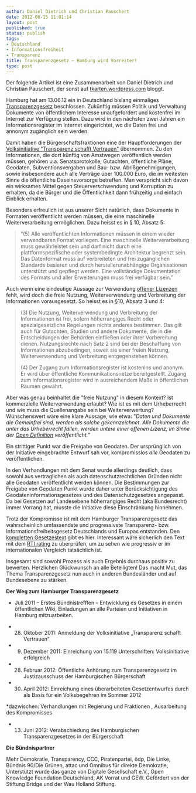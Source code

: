 ```yaml
---
author: Daniel Dietrich und Christian Pauschert
date: 2012-06-15 11:01:14
layout: post
published: true
status: publish
tags:
- Deutschland
- Informationsfreiheit
- Transparenz
title: Transparenzgesetz – Hamburg wird Vorreiter!
type: post
---
```


Der folgende Artikel ist eine Zusammenarbeit von Daniel Dietrich und Christian Pauschert, der sonst auf [tkarten.wordpress.com](http://tkarten.wordpress.com/) bloggt.

Hamburg hat am 13.06.12 ein in Deutschland bislang einmaliges [Transparenzgesetz](http://www.transparenzgesetz.de/) beschlossen. Zukünftig müssen Politik und Verwaltung Dokumente von öffentlichem Interesse unaufgefordert und kostenfrei im Internet zur Verfügung stellen. Dazu wird in den nächsten zwei Jahren ein Informationsregister im Internet eingerichtet, wo die Daten frei und annonym zugänglich sein werden.

Damit haben die Bürgerschaftsfraktionen eine der Hauptforderungen der [Volksinitiative "Transparenz schafft Vertrauen"](http://www.transparenzgesetz.de/ueberuns/) übernommen. Zu den Informationen, die dort künftig von Amstwegen veröffentlich werden müssen, gehören u.a. Senatsprotokolle, Gutachten, öffentliche Pläne, Geodaten, Subventionsvergaben und Bau- bzw. Abrißgenehmigungen, sowie insbesondere auch alle Verträge über 100.000 Euro, die im weitesten Sinne die öffentliche Daseinsvorsorge betreffen. Man verspricht sich davon ein wirksames Mittel gegen Steuerverschwendung und Korruption zu erhalten, da die Bürger und die Öffentlichkeit dann frühzeitig und einfach Einblick erhalten.

Besonders erfreulich ist aus unserer Sicht natürlich, dass Dokumente in Formaten veröffentlicht werden müssen, die eine maschinelle Weiterverarbeitung ermöglichen. Dazu heisst es in § 10, Absatz 5:

> “(5) Alle veröffentlichten Informationen müssen in einem wieder verwendbaren Format vorliegen. Eine maschinelle Weiterverarbeitung muss gewährleistet sein und darf nicht durch eine plattformspezifische oder systembedingte Architektur begrenzt sein. Das Datenformat muss auf verbreiteten und frei zugänglichen Standards basieren und durch herstellerunabhängige Organisationen unterstützt und gepflegt werden. Eine vollständige Dokumentation des Formats und aller Erweiterungen muss frei verfügbar sein.”

Auch wenn eine eindeutige Aussage zur Verwendung [offener Lizenzen](http://opendefinition.org/licenses/) fehlt, wird doch die freie Nutzung, Weiterverwendung und Verbreitung der Informationen vorausgesetzt. So heisst es in §10, Absatz 3 und 4:

> (3) Die Nutzung, Weiterverwendung und Verbreitung der Informationen ist frei, sofern höherrangiges Recht oder spezialgesetzliche Regelungen nichts anderes bestimmen. Das gilt auch für Gutachten, Studien und andere Dokumente, die in die Entscheidungen der Behörden einfließen oder ihrer Vorbereitung dienen. Nutzungsrechte nach Satz 2 sind bei der Beschaffung von Informationen abzubedingen, soweit sie einer freien Nutzung, Weiterverwendung und Verbreitung entgegenstehen können.
> 
> (4) Der Zugang zum Informationsregister ist kostenlos und anonym. Er wird über öffentliche Kommunikationsnetze bereitgestellt. Zugang zum Informationsregister wird in ausreichendem Maße in öffentlichen Räumen gewährt.

Aber was genau beinhaltet die "freie Nutzung" in diesem Kontext? Ist kommerzielle Weiterverwendung erlaubt? Wie ist es mit dem Urheberrecht und wie muss die Quellenangabe sein bei Weiterverwertung? Wünschenswert wäre eine klare Aussage, wie etwa: "_Daten und Dokumente die Gemeinfrei sind, werden als solche gekennzeichnet. Alle Dokumente die unter das Urheberrecht fallen, werden untere einer offenen Lizenz, im Sinne der [Open Definition](http://opendefinition.org/okd/deutsch/) veröffentlicht._"

Ein strittiger Punkt war die Freigabe von Geodaten. Der ursprünglich von der Initiative eingebrachte Entwurf sah vor, kompromisslos _alle_ Geodaten zu veröffentlichen.

In den Verhandlungen mit dem Senat wurde allerdings deutlich, dass sowohl aus vertraglichen als auch datenschutzrechtlichen Gründen nicht alle Geodaten veröffentlicht werden können. Die Bestimmungen zur Freigabe von Geodaten Punkt wurde daher unter Berücksichtigung des Geodateninformationsgesetzes und des Datenschutzgesetzes angepasst. Da bei Gesetzen auf Landesebene höherrangiges Recht (aka Bundesrecht) immer Vorrang hat, musste die Initiative diese Einschränkung hinnehmen.

Trotz der Kompromisse ist mit dem Hamburger Transparenzgesetz das wahrscheinlich umfassendste und progressivste Transparenz- bzw. Informationsfreiheitsgesetz Deutschlands und Europas entstanden. Den [kompletten Gesetzestext](http://www.transparenzgesetz.de/fileadmin/user_upload/materialien/HmbTG_endversion_08_06.pdf) gibt es hier. Interessant wäre sicherlich den Text mit dem [RTI rating](http://www.rti-rating.org/) zu überprüfen, um zu sehen wie progressiv er im internationalen Vergleich tatsächlich ist.

Insgesamt sind sowohl Prozess als auch Ergebnis durchaus positiv zu bewerten. Herzlichen Glückwunsch an alle Beteiligten! Das macht Mut, das Thema Transparenzgesetz nun auch in anderen Bundesländer und auf Bundesebene zu stärken.

**Der Weg zum Hamburger Transparenzgesetz**

* Juli 2011 – Erstes Bündnistrefffen – Entwicklung es Gesetzes in einem öffentlichen Wiki, Einladungen an alle Parteien und Initiativen in Hamburg mitzuarbeiten.

* 28. Oktober 2011: Anmeldung der Volksinitiative „Transparenz schafft Vertrauen“

* 9. Dezember 2011: Einreichung von 15.119 Unterschriften: Volksinitiative erfolgreich

* 28. Februar 2012: Öffentliche Anhörung zum Transparenzgesetz im Justizausschuss der Hamburgischen Bürgerschaft

* 30. April 2012: Einreichung eines überarbeiteten Gesetzentwurfes durch als Basis für ein Volksbegehren im Sommer 2012

*dazwischen: Verhandlungen mit Regierung und Fraktionen , Ausarbeitung des Kompromisses

* 13. Juni 2012: Verabschiedung des Hamburgischen Transparenzgesetzes in der Bürgerschaft

**Die Bündnispartner**

Mehr Demokratie, Transparency, CCC, Piratenpartei, ödp, Die Linke, Bündnis 90/Die Grünen, attac und Omnibus für direkte Demokratie, Unterstützt wurde das ganze von Digitale Gesellschaft e.V., Open Knowledge Foundation Deutschland, AK Vorrat und GEW. Gefördert von der Stiftung Bridge und der Wau Holland Stiftung.